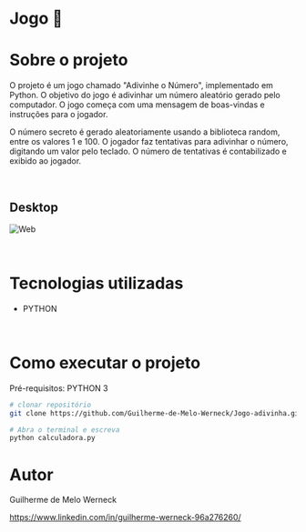 # Jogo :fax:

# Sobre o projeto
O projeto é um jogo chamado "Adivinhe o Número", implementado em Python. O objetivo do jogo é adivinhar um número 
aleatório gerado pelo computador. O jogo começa com uma mensagem de boas-vindas e instruções para o jogador.

O número secreto é gerado aleatoriamente usando a biblioteca random, entre os valores 1 e 100. O jogador faz 
tentativas para adivinhar o número, digitando um valor pelo teclado. O número de tentativas é contabilizado e exibido ao jogador.

<br>

## Desktop
![Web](https://github.com/Guilherme-de-Melo-Werneck/Jogo-adivinha/assets/110049442/a52c5949-cb2a-49a0-8872-f59caccf78e9)



<br>

# Tecnologias utilizadas
- PYTHON

<br>

# Como executar o projeto

Pré-requisitos: PYTHON 3

```bash
# clonar repositório
git clone https://github.com/Guilherme-de-Melo-Werneck/Jogo-adivinha.git

# Abra o terminal e escreva
python calculadora.py

```

# Autor

Guilherme de Melo Werneck

https://www.linkedin.com/in/guilherme-werneck-96a276260/
